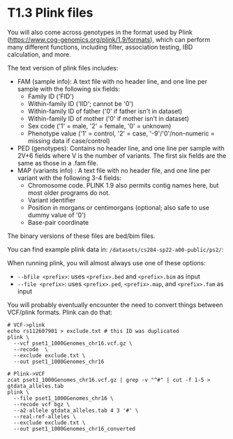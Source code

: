 # T1.3 Plink files

You will also come across genotypes in the format used by Plink (https://www.cog-genomics.org/plink/1.9/formats), which can perform many different functions, including filter, association testing, IBD calculation, and more.

The text version of plink files includes:

* FAM (sample info): A text file with no header line, and one line per sample with the following six fields:
  - Family ID ('FID')
  - Within-family ID ('IID'; cannot be '0')
  - Within-family ID of father ('0' if father isn't in dataset)
  - Within-family ID of mother ('0' if mother isn't in dataset)
  - Sex code ('1' = male, '2' = female, '0' = unknown)
  - Phenotype value ('1' = control, '2' = case, '-9'/'0'/non-numeric = missing data if case/control)
* PED (genotypes): Contains no header line, and one line per sample with 2V+6 fields where V is the number of variants. The first six fields are the same as those in a .fam file. 
* MAP (variants info) : A text file with no header file, and one line per variant with the following 3-4 fields:
  - Chromosome code. PLINK 1.9 also permits contig names here, but most older programs do not.
  - Variant identifier
  - Position in morgans or centimorgans (optional; also safe to use dummy value of '0')
  - Base-pair coordinate

The binary versions of these files are bed/bim files.

You can find example plink data in: `/datasets/cs284-sp22-a00-public/ps2/`:

When running plink, you will almost always use one of these options:
* `--bfile <prefix>`: uses `<prefix>.bed` and `<prefix>.bim` as input
* `--file <prefix>`: uses `<prefix>.ped`, `<prefix>.map`, and `<prefix>.fam` as input

You will probably eventually encounter the need to convert things between VCF/plink formats. Plink can do that:

```shell
# VCF->plink
echo rs112607901 > exclude.txt # this ID was duplicated
plink \
  --vcf pset1_1000Genomes_chr16.vcf.gz \
  --recode  \
  --exclude exclude.txt \
  --out pset1_1000Genomes_chr16

# Plink->VCF
zcat pset1_1000Genomes_chr16.vcf.gz | grep -v "^#" | cut -f 1-5 > gtdata_alleles.tab
plink \
  --file pset1_1000Genomes_chr16 \
  --recode vcf bgz \
  --a2-allele gtdata_alleles.tab 4 3 '#' \
  --real-ref-alleles \
  --exclude exclude.txt \
  --out pset1_1000Genomes_chr16_converted
```

